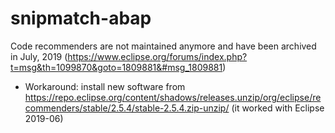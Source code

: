 # snipmatch-abap

Code recommenders are not maintained anymore and have been archived in July, 2019
(https://www.eclipse.org/forums/index.php?t=msg&th=1099870&goto=1809881&#msg_1809881)

- Workaround: install new software from https://repo.eclipse.org/content/shadows/releases.unzip/org/eclipse/recommenders/stable/2.5.4/stable-2.5.4.zip-unzip/
(it worked with Eclipse 2019-06)
